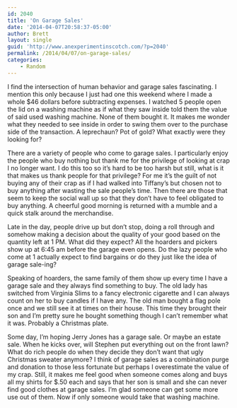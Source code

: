 ```yaml
---
id: 2040
title: 'On Garage Sales'
date: '2014-04-07T20:58:37-05:00'
author: Brett
layout: single
guid: 'http://www.anexperimentinscotch.com/?p=2040'
permalink: /2014/04/07/on-garage-sales/
categories:
    - Random
---
```


I find the intersection of human behavior and garage sales fascinating. I mention this only because I just had one this weekend where I made a whole $46 dollars before subtracting expenses. I watched 5 people open the lid on a washing machine as if what they saw inside told them the value of said used washing machine. None of them bought it. It makes me wonder what they needed to see inside in order to swing them over to the purchase side of the transaction. A leprechaun? Pot of gold? What exactly were they looking for?

There are a variety of people who come to garage sales. I particularly enjoy the people who buy nothing but thank me for the privilege of looking at crap I no longer want. I do this too so it’s hard to be too harsh but still, what is it that makes us thank people for that privilege? For me it’s the guilt of not buying any of their crap as if I had walked into Tiffany’s but chosen not to buy anything after wasting the sale people’s time. Then there are those that seem to keep the social wall up so that they don’t have to feel obligated to buy anything. A cheerful good morning is returned with a mumble and a quick stalk around the merchandise.

Late in the day, people drive up but don’t stop, doing a roll through and somehow making a decision about the quality of your good based on the quantity left at 1 PM. What did they expect? All the hoarders and pickers show up at 6:45 am before the garage even opens. Do the lazy people who come at 1 actually expect to find bargains or do they just like the idea of garage sale-ing?

Speaking of hoarders, the same family of them show up every time I have a garage sale and they always find something to buy. The old lady has switched from Virginia Slims to a fancy electronic cigarette and I can always count on her to buy candles if I have any. The old man bought a flag pole once and we still see it at times on their house. This time they brought their son and I’m pretty sure he bought something though I can’t remember what it was. Probably a Christmas plate.

Some day, I’m hoping Jerry Jones has a garage sale. Or maybe an estate sale. When he kicks over, will Stephen put everything out on the front lawn? What do rich people do when they decide they don’t want that ugly Christmas sweater anymore? I think of garage sales as a combination purge and donation to those less fortunate but perhaps I overestimate the value of my crap. Still, it makes me feel good when someone comes along and buys all my shirts for $.50 each and says that her son is small and she can never find good clothes at garage sales. I’m glad someone can get some more use out of them. Now if only someone would take that washing machine.